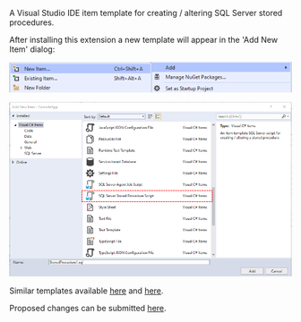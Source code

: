 <!--VSMM readme start-->

A Visual Studio IDE item template for creating / altering SQL Server stored procedures.

After installing this extension a new template will appear in the 'Add New Item' dialog:

![](https://github.com/GregTrevellick/VsixItemTemplateSqlScriptStoredProcedure/blob/master/Src/ItemTemplate.VsixPackage/Resources/screen0.png?raw=true)

![](https://github.com/GregTrevellick/VsixItemTemplateSqlScriptStoredProcedure/blob/master/Src/ItemTemplate.VsixPackage/Resources/screen1.png?raw=true)

Similar templates available [here](https://marketplace.visualstudio.com/search?term=trevellick%20tsql&target=VS&category=All%20categories&vsVersion=&sortBy=Relevance) and [here](https://marketplace.visualstudio.com/search?term=trevellick&target=VS&category=All%20categories&vsVersion=&sortBy=Relevance).

Proposed changes can be submitted [here](https://github.com/GregTrevellick/VsixItemTemplateSqlScriptStoredProcedure/pulls).

<!--VSMM readme end-->
